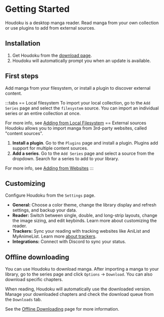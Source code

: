 # Getting Started

Houdoku is a desktop manga reader. Read manga from your own collection or use plugins to add from external sources.

## Installation

1. Get Houdoku from the [download page](/download).
2. Houdoku will automatically prompt you when an update is available.

## First steps

Add manga from your filesystem, or install a plugin to discover external content.

:::tabs
== Local filesystem
To import your local collection, go to the `Add Series` page and select the `filesystem` source.
You can import an individual series or an entire collection at once.

For more info, see [Adding from Local Filesystem](./adding-content/filesystem)
== External sources
Houdoku allows you to import manga from 3rd-party websites, called "content sources".
1. **Install a plugin**. Go to the `Plugins` page and install a plugin. Plugins add support for multiple
content sources.
2. **Add a series**. Go to the `Add Series` page and select a source from the dropdown. Search for
a series to add to your library.

For more info, see [Adding from Websites](./adding-content/websites)
:::

## Customizing

Configure Houdoku from the `Settings` page.

- **General:** Choose a color theme, change the library display and refresh settings, and backup your data. 
- **Reader:** Switch between single, double, and long-strip layouts, change the image sizing, and edit keybinds. Learn more about customizing the reader.
- **Trackers:** Sync your reading with tracking websites like AniList and MyAnimeList. Learn more [about trackers](./trackers).
- **Integrations:** Connect with Discord to sync your status.

## Offline downloading

You can use Houdoku to download manga. After importing a manga to your library, go to the
series page and click `Options` -> `Download`. You can also download specific chapters.

When reading, Houdoku will automatically use the downloaded version. Manage your downloaded
chapters and check the download queue from the `Downloads` tab.

See the [Offline Downloading](./offline-download) page for more information.